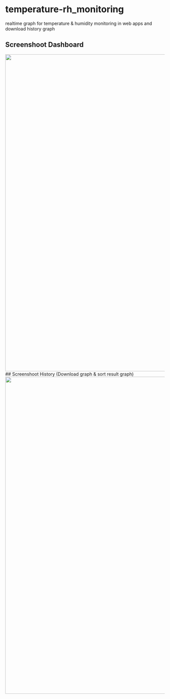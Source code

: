 # temperature-rh_monitoring
realtime graph for temperature &amp; humidity monitoring in web apps and download history graph 
## Screenshoot Dashboard
<img src="https://user-images.githubusercontent.com/72175760/103603771-f6fa4f00-4f41-11eb-969c-5a954520f4af.png" width="1000">
## Screenshoot History (Download graph & sort result graph)
<img src="https://user-images.githubusercontent.com/72175760/103603945-5f493080-4f42-11eb-9bf7-6463eec97fb3.png" width="1000">
